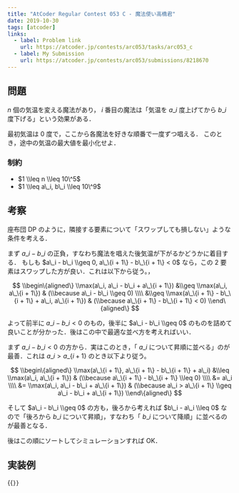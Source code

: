 ```yaml
---
title: "AtCoder Regular Contest 053 C - 魔法使い高橋君"
date: 2019-10-30
tags: [atcoder]
links:
  - label: Problem link
    url: https://atcoder.jp/contests/arc053/tasks/arc053_c
  - label: My Submission
    url: https://atcoder.jp/contests/arc053/submissions/8218670
---
```


## 問題

$n$ 個の気温を変える魔法があり， $i$ 番目の魔法は「気温を $a\_i$ 度上げてから $b\_i$ 度下げる」という効果がある．

最初気温は $0$ 度で，ここから各魔法を好きな順番で一度ずつ唱える．
このとき，途中の気温の最大値を最小化せよ．

### 制約

- $1 \\leq n \\leq 10\^5$
- $1 \\leq a\_i, b\_i \\leq 10\^9$

## 考察

座布団 DP のように，隣接する要素について「スワップしても損しない」ような条件を考える．

まず $a\_i - b\_i$ の正負，すなわち魔法を唱えた後気温が下がるかどうかに着目する．
もしも $a\_i - b\_i \\geq 0, a\_\{i + 1\} - b\_\{i + 1\} < 0$ なら，この 2 要素はスワップした方が良い．これは以下から従う。，

$$
\\begin\{aligned\}
\\max(a\_i, a\_i - b\_i + a\_\{i + 1\})
&\\geq \\max(a\_i, a\_\{i + 1\})
& (\\because a\_i - b\_i \\geq 0) \\\\
&\\geq \\max(a\_\{i + 1\} - b\_\{i + 1\} + a\_i, a\_\{i + 1\})
& (\\because a\_\{i + 1\} - b\_\{i + 1\} < 0)
\\end\{aligned\}
$$

よって前半に $a\_i - b\_i < 0$ のもの，後半に $a\_i - b\_i \\geq 0$ のものを詰めて良いことが分かった．後はこの中で最適な並べ方を考えればいい．

まず $a\_i - b\_i < 0$ の方から．実はこのとき，「 $a\_i$ について昇順に並べる」のが最善．これは $a\_i > a\_\{i + 1\}$ のとき以下より従う。

$$
\\begin\{aligned\}
\\max(a\_\{i + 1\}, a\_\{i + 1\} - b\_\{i + 1\} + a\_i)
&\\leq \\max(a\_i, a\_\{i + 1\})
& (\\because a\_\{i + 1\} - b\_\{i + 1\} \\leq 0) \\\\
&= a\_i \\\\
&= \\max(a\_i, a\_i - b\_i + a\_\{i + 1\})
& (\\because a\_i > a\_\{i + 1\} \\geq a\_i - b\_i + a\_\{i + 1\})
\\end\{aligned\}
$$

そして $a\_i - b\_i \\geq 0$ の方も，後ろから考えれば $b\_i - a\_i \\leq 0$ なので「後ろから $b\_i$ について昇順」，すなわち「 $b\_i$ について降順」に並べるのが最善となる．

後はこの順にソートしてシミュレーションすれば OK．

## 実装例

{{<code file="0.cpp" language="cpp">}}
